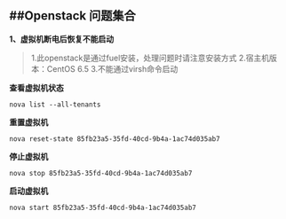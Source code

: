 ##Openstack 问题集合
---
**1、虚拟机断电后恢复不能启动**
>1.此openstack是通过fuel安装，处理问题时请注意安装方式
>2.宿主机版本：CentOS 6.5
>3.不能通过virsh命令启动


**查看虚拟机状态**
```
nova list --all-tenants
```
**重置虚拟机**
```
nova reset-state 85fb23a5-35fd-40cd-9b4a-1ac74d035ab7
```
**停止虚拟机**
```
nova stop 85fb23a5-35fd-40cd-9b4a-1ac74d035ab7
```
**启动虚拟机**
```
nova start 85fb23a5-35fd-40cd-9b4a-1ac74d035ab7
```